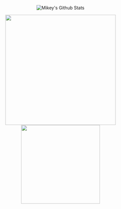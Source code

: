 
<p align="center"><img src="https://readme-typing-svg.herokuapp.com?font=IBM+Plex+Mono&color=%23C4B9F8&size=35&center=true&multiline=true&width=1000&height=150&lines=Hey+there🤞%2C+I+am+Mikey;Hacker+.+Developer+.+Learner" alt="Mikey's Github Stats" /></p>


<div align="center">
    <img src="https://github-readme-stats.vercel.app/api?username=synacktraa&count_private=true&show_icons=true&hide=issues&theme=rose_pine&cache_seconds=1800&border_radius=10" width="350"/>
    <img src="https://github-readme-stats.vercel.app/api/top-langs/?username=synacktraa&langs_count=8&cache_seconds=1800&border_radius=10&layout=compact&theme=rose_pine" width="250"/>
</div>
